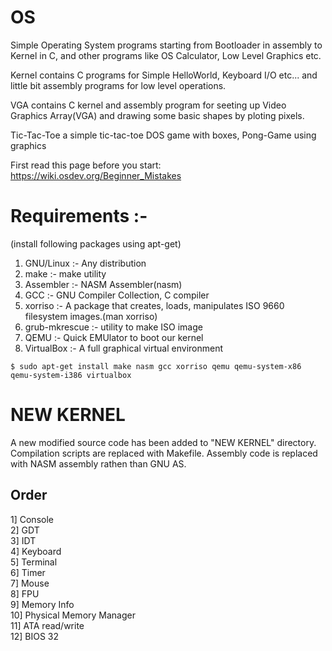 # OS
Simple Operating System programs starting from Bootloader in assembly to Kernel in C, and other programs like OS Calculator, Low Level Graphics etc.

Kernel contains C programs for Simple HelloWorld, Keyboard I/O etc... and little bit assembly programs for low level operations.

VGA contains C kernel and assembly program for seeting up Video Graphics Array(VGA) and drawing some basic shapes by ploting pixels.

Tic-Tac-Toe a simple tic-tac-toe DOS game with boxes, Pong-Game using graphics


First read this page before you start: https://wiki.osdev.org/Beginner_Mistakes


# Requirements :-

(install following packages using apt-get)<br/>
1) GNU/Linux :-  Any distribution<br/>
2) make :- make utility<br/>
3) Assembler :-  NASM Assembler(nasm)<br/>
4) GCC :-  GNU Compiler Collection, C compiler<br/>
5) xorriso :-  A package that creates, loads, manipulates ISO 9660 filesystem images.(man xorriso)<br/>
6) grub-mkrescue :- utility to make ISO image<br/>
7) QEMU :-  Quick EMUlator to boot our kernel<br/>
8) VirtualBox :- A full graphical virtual environment


```
$ sudo apt-get install make nasm gcc xorriso qemu qemu-system-x86 qemu-system-i386 virtualbox
```


# NEW KERNEL

A new modified source code has been added to "NEW KERNEL" directory.
Compilation scripts are replaced with Makefile.
Assembly code is replaced with NASM assembly rathen than GNU AS.

## Order

1] Console<br/>
2] GDT<br/>
3] IDT<br/>
4] Keyboard<br/>
5] Terminal<br/>
6] Timer<br/>
7] Mouse<br/>
8] FPU<br/>
9] Memory Info<br/>
10] Physical Memory Manager<br/>
11] ATA read/write<br/>
12] BIOS 32<br/>

